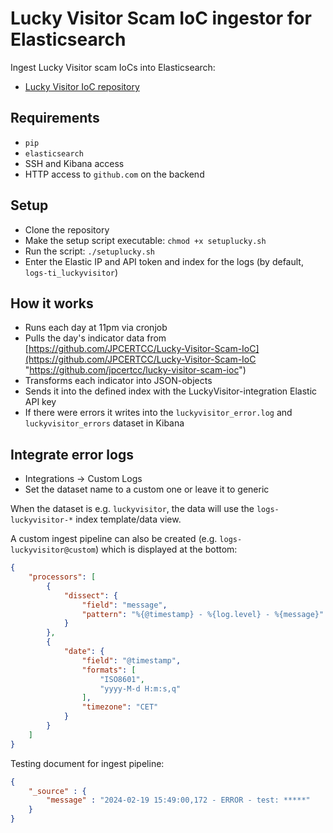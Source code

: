 # Lucky Visitor Scam IoC ingestor for Elasticsearch

Ingest Lucky Visitor scam IoCs into Elasticsearch:
- [Lucky Visitor IoC repository](https://github.com/JPCERTCC/Lucky-Visitor-Scam-IoC)

## Requirements

- `pip`
- `elasticsearch`
- SSH and Kibana access
- HTTP access to `github.com` on the backend

## Setup

- Clone the repository
- Make the setup script executable: `chmod +x setuplucky.sh`
- Run the script: `./setuplucky.sh`
- Enter the Elastic IP and API token and index for the logs (by default, `logs-ti_luckyvisitor`)

## How it works
- Runs each day at 11pm via cronjob  
- Pulls the day's indicator data from [https://github.com/JPCERTCC/Lucky-Visitor-Scam-IoC](https://github.com/JPCERTCC/Lucky-Visitor-Scam-IoC "https://github.com/jpcertcc/lucky-visitor-scam-ioc")  
- Transforms each indicator into JSON-objects  
- Sends it into the defined index with the LuckyVisitor-integration Elastic API key  
- If there were errors it writes into the `luckyvisitor_error.log` and `luckyvisitor_errors` dataset in Kibana

## Integrate error logs

- Integrations -> Custom Logs
- Set the dataset name to a custom one or leave it to generic

When the dataset is e.g. `luckyvisitor`, the data will use the `logs-luckyvisitor-*` index template/data view.

A custom ingest pipeline can also be created (e.g. `logs-luckyvisitor@custom`) which is displayed at the bottom:

```json
{
	"processors": [ 
		{ 
			"dissect": { 
				"field": "message", 
				"pattern": "%{@timestamp} - %{log.level} - %{message}" 
			}
		}, 
		{ 
			"date": {
				"field": "@timestamp", 
				"formats": [
					"ISO8601", 
					"yyyy-M-d H:m:s,q" 
				], 
				"timezone": "CET"
			}
		}
	]
}
```

Testing document for ingest pipeline:

```json
{
	"_source" : {
		"message" : "2024-02-19 15:49:00,172 - ERROR - test: *****"
	}
}
```
